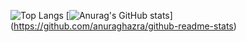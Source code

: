 ![Top Langs](https://github-readme-stats.vercel.app/api/top-langs/?username=konjikicity&layout=compact)
[![Anurag's GitHub stats](https://github-readme-stats.vercel.app/api?username=konjikcity)]
(https://github.com/anuraghazra/github-readme-stats)
